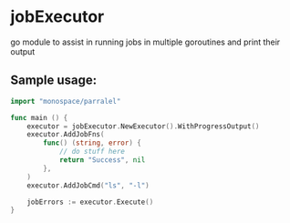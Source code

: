 # jobExecutor

go module to assist in running jobs in multiple goroutines and print their output

## Sample usage:
```go
import "monospace/parralel"

func main () {
	executor = jobExecutor.NewExecutor().WithProgressOutput()
	executor.AddJobFns(
		func() (string, error) {
			// do stuff here
			return "Success", nil
		},
	)
	executor.AddJobCmd("ls", "-l")

	jobErrors := executor.Execute()
}

```


